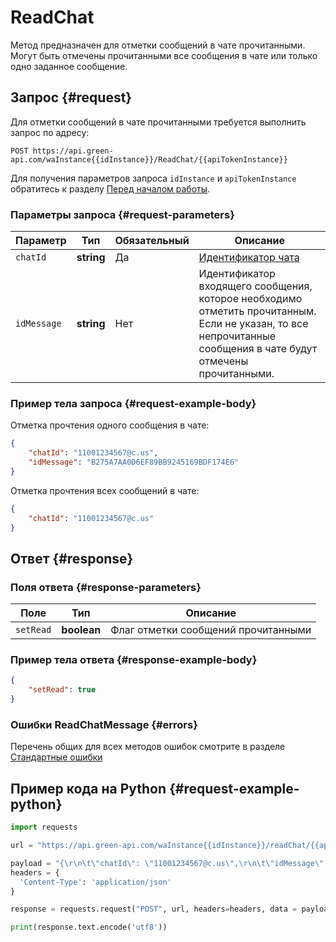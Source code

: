 # ReadChat

Метод предназначен для отметки сообщений в чате прочитанными. Могут быть отмечены прочитанными все сообщения в чате или только одно заданное сообщение.

## Запрос {#request}

Для отметки сообщений в чате прочитанными требуется выполнить запрос по адресу:
```
POST https://api.green-api.com/waInstance{{idInstance}}/ReadChat/{{apiTokenInstance}}
```

Для получения параметров запроса `idInstance` и `apiTokenInstance` обратитесь к разделу [Перед началом работы](../../before-start.md#parameters).

### Параметры запроса {#request-parameters}

Параметр | Тип | Обязательный | Описание
----- | ----- | ----- | -----
`chatId` | **string** | Да | [Идентификатор чата](../chat-id.md)
`idMessage` | **string** | Нет | Идентификатор входящего сообщения, которое необходимо отметить прочитанным. Если не указан, то все непрочитанные сообщения в чате будут отмечены прочитанными.

### Пример тела запроса {#request-example-body}

Отметка прочтения одного сообщения в чате:
```json
{
    "chatId": "11001234567@c.us",
    "idMessage": "B275A7AA0D6EF89BB9245169BDF174E6"
}
```

Отметка прочтения всех сообщений в чате:
```json
{
    "chatId": "11001234567@c.us"
}
```

## Ответ {#response}

### Поля ответа {#response-parameters}

Поле | Тип |  Описание
----- | ----- | ----- 
`setRead` | **boolean** | Флаг отметки сообщений прочитанными

### Пример тела ответа {#response-example-body}

```json
{
    "setRead": true
}
```

### Ошибки ReadChatMessage {#errors}

Перечень общих для всех методов ошибок смотрите в разделе [Стандартные ошибки](../common-errors.md)

## Пример кода на Python  {#request-example-python}

```python
import requests

url = "https://api.green-api.com/waInstance{{idInstance}}/readChat/{{apiTokenInstance}}"

payload = "{\r\n\t\"chatId\": \"11001234567@c.us\",\r\n\t\"idMessage\": \"B275A7AA0D6EF89BB9245169BDF174E6\"\r\n}\r\n"
headers = {
  'Content-Type': 'application/json'
}

response = requests.request("POST", url, headers=headers, data = payload)

print(response.text.encode('utf8'))

```